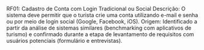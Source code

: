 RF01: Cadastro de Conta com Login Tradicional ou Social
 Descrição: O sistema deve permitir que o turista crie uma conta utilizando e-mail e senha ou por meio de login social (Google, Facebook, iOS).
 Origem: Identificado a partir da análise de sistemas similares (benchmarking com aplicativos de turismo) e confirmado durante a etapa de levantamento de requisitos com usuários potenciais (formulário e entrevistas).

